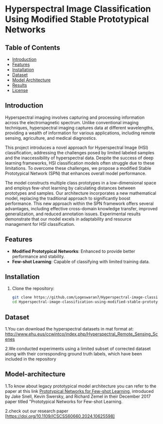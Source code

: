 # Hyperspectral Image Classification Using Modified Stable Prototypical Networks

## Table of Contents
- [Introduction](#introduction)
- [Features](#features)
- [Installation](#installation)
- [Dataset](#dataset)
- [Model Architecture](#model-architecture)
- [Results](#results)
- [License](#license)

## Introduction
Hyperspectral imaging involves capturing and processing information across the electromagnetic spectrum. Unlike conventional imaging techniques, hyperspectral imaging captures data at different wavelengths, providing a wealth of information for various applications, including remote sensing, agriculture, and medical diagnostics.

This project introduces a novel approach for Hyperspectral Image (HSI) classification, addressing the challenges posed by limited labeled samples and the inaccessibility of hyperspectral data. Despite the success of deep learning frameworks, HSI classification models often struggle due to these limitations. To overcome these challenges, we propose a modified Stable Prototypical Network (SPN) that enhances overall model performance. 

The model constructs multiple class prototypes in a low-dimensional space and employs few-shot learning by calculating distances between prototypes and samples. Our architecture incorporates a new mathematical model, replacing the traditional approach to significantly boost performance. This new approach within the SPN framework offers several advantages, including effective cross-domain knowledge transfer, improved generalization, and reduced annotation issues. Experimental results demonstrate that our model excels in adaptability and resource management for HSI classification.

## Features
- **Modified Prototypical Networks**: Enhanced to provide better performance and stability.
- **Few-shot Learning**: Capable of classifying with limited training data.

## Installation
1. Clone the repository:
    ```bash
    git clone https://github.com/Logeswaran7/Hyperspectral-image-classification-using-modified-stable-prototypical-networks.git
    cd Hyperspectral-image-classification-using-modified-stable-prototypical-networks
    ```
## Dataset
1.You can download the hyperspectral datasets in mat format at: http://www.ehu.eus/ccwintco/index.php/Hyperspectral_Remote_Sensing_Scenes

2.We conducted experiments using a limited subset of corrected dataset along with their corresponding ground truth labels, which have been included in the repository

## Model-architecture
1.To know about legacy prototypical model architecture you can refer to the paper at this link [Prototypical Networks for Few-shot Learning](https://arxiv.org/abs/1703.05175), introduced by Jake Snell, Kevin Swersky, and Richard Zemel in their December 2017 paper titled "Prototypical Networks for Few-shot Learning.

2.check out our research paper [https://doi.org/10.1109/ICSCSS60660.2024.10625598]
